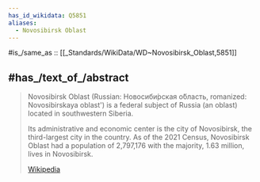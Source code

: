 ```yaml
---
has_id_wikidata: Q5851 
aliases:
  - Novosibirsk Oblast
---
```


#is_/same_as :: [[_Standards/WikiData/WD~Novosibirsk_Oblast,5851]] 


## #has_/text_of_/abstract 


> Novosibirsk Oblast (Russian: Новосиби́рская о́бласть, romanized: Novosibirskaya oblast') 
> is a federal subject of Russia (an oblast) located in southwestern Siberia. 
> 
> Its administrative and economic center is the city of Novosibirsk, the third-largest city in the country. 
> As of the 2021 Census, Novosibirsk Oblast had a population of 2,797,176 
> with the majority, 1.63 million, lives in Novosibirsk.
>
> [Wikipedia](https://en.wikipedia.org/wiki/Novosibirsk%20Oblast) 


